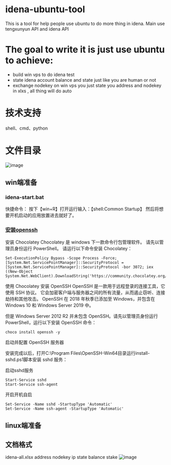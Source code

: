 # idena-ubuntu-tool
This is a tool for help people use ubuntu to do more thing in idena.
Main use tengxunyun API and idena API
# The goal to write it is just use ubuntu to achieve:
* build win vps to do idena test
* state idena account balance and state just like you are human or not
* exchange nodekey on win vps
you just state you address and nodekey in xlxs , all thing will do auto
# 技术支持
shell、cmd、python
# 文件目录
![image](https://github.com/weiliali/idena-ubuntu-tool/assets/46802173/c2670f43-e59e-49e4-b8a3-0405b21f3f8d)
## win端准备
### idena-start.bat
快捷命令：
按下【win+R】打开运行输入：【shell:Common Startup】
然后将想要开机启动的应用放置进去就好了。
### [安装openssh](https://urabas.com/2022/05/05/zai-windows-server-2012-r2-pei-zhi-openssh/)
安装 Chocolatey
Chocolatey 是 windows 下一款命令行包管理软件。
请先以管理员身份运行 PowerShell。 请运行以下命令安装 Chocolatey：
```
Set-ExecutionPolicy Bypass -Scope Process -Force; [System.Net.ServicePointManager]::SecurityProtocol = [System.Net.ServicePointManager]::SecurityProtocol -bor 3072; iex ((New-Object System.Net.WebClient).DownloadString('https://community.chocolatey.org/install.ps1'))
```

使用 Chocolatey 安装 OpenSSH
OpenSSH 是一款用于远程登录的连接工具，它使用 SSH 协议。 它会加密客户端与服务器之间的所有流量，从而遏止窃听、连接劫持和其他攻击。 OpenSSH 在 2018 年秋季已添加至 Windows，并包含在 Windows 10 和 Windows Server 2019 中。

但是 Windows Server 2012 R2 并未包含 OpenSSH。请先以管理员身份运行 PowerShell，运行以下安装 OpenSSH 命令：

```
choco install openssh -y
```
启动并配置 OpenSSH 服务器

安装完成以后，打开C:\Program Files\OpenSSH-Win64目录运行install-sshd.ps1脚本安装 sshd 服务：


启动sshd服务
```
Start-Service sshd
Start-Service ssh-agent
```
开启开机自启
```
Set-Service -Name sshd -StartupType 'Automatic'
Set-Service -Name ssh-agent -StartupType 'Automatic'					
```

## linux端准备
## 文档格式
idena-all.xlsx
address	nodekey	ip	state	balance	stake
![image](https://github.com/weiliali/idena-ubuntu-tool/assets/46802173/f9a60abc-8263-4515-9876-1975d1be1e19)


